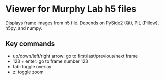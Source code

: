 # Viewer for Murphy Lab h5 files

Displays frame images from h5 file. Depends on PySide2 (Qt), PIL (Pillow), h5py, and numpy.

## Key commands

- up/down/left/right arrow: go to first/last/previous/next frame
- 123 + enter: go to frame number 123
- tab: toggle overlay
- z: toggle zoom
